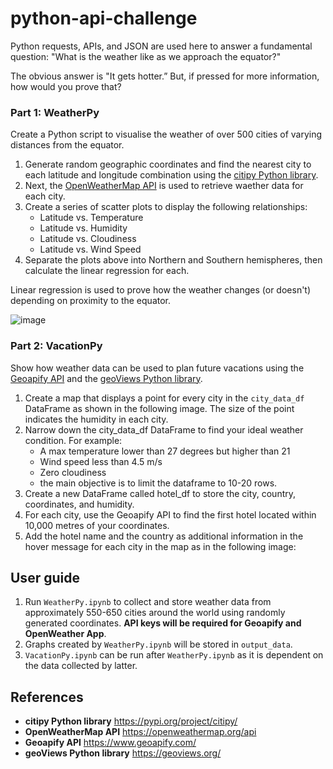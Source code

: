 # python-api-challenge
Python requests, APIs, and JSON are used here to answer a fundamental question: "What is the weather like as we approach the equator?"

The obvious answer is "It gets hotter.” But, if pressed for more information, how would you prove that?

### Part 1: WeatherPy
Create a Python script to visualise the weather of over 500 cities of varying distances from the equator.
1. Generate random geographic coordinates and find the nearest city to each latitude and longitude combination using the [citipy Python library](https://pypi.org/project/citipy/).
2. Next, the [OpenWeatherMap API](https://openweathermap.org/api) is used to retrieve waether data for each city.
3. Create a series of scatter plots to display the following relationships:
   -  Latitude vs. Temperature
   -  Latitude vs. Humidity
   -  Latitude vs. Cloudiness
   -  Latitude vs. Wind Speed
4. Separate the plots above into Northern and Southern hemispheres, then calculate the linear regression for each.

Linear regression is used to prove how the weather changes (or doesn't) depending on proximity to the equator.

![image](https://github.com/Borruu/python-api-challenge/assets/112932520/b999c2f3-eaa2-4f5f-b9b2-885277955646)


### Part 2: VacationPy
Show how weather data can be used to plan future vacations using the [Geoapify API](https://www.geoapify.com/) and the [geoViews Python library](https://geoviews.org/).
1. Create a map that displays a point for every city in the `city_data_df` DataFrame as shown in the following image. The size of the point indicates the humidity in each city.
2. Narrow down the city_data_df DataFrame to find your ideal weather condition. For example:
   - A max temperature lower than 27 degrees but higher than 21
   - Wind speed less than 4.5 m/s
   - Zero cloudiness
   - the main objective is to limit the dataframe to 10-20 rows.
3. Create a new DataFrame called hotel_df to store the city, country, coordinates, and humidity.
4. For each city, use the Geoapify API to find the first hotel located within 10,000 metres of your coordinates.
5. Add the hotel name and the country as additional information in the hover message for each city in the map as in the following image:

## User guide
1. Run `WeatherPy.ipynb` to collect and store weather data from approximately 550-650 cities around the world using randomly generated coordinates. **API keys will be required for Geoapify and OpenWeather App**.
2. Graphs created by `WeatherPy.ipynb` will be stored in `output_data`.
3. `VacationPy.ipynb` can be run after `WeatherPy.ipynb` as it is dependent on the data collected by latter.

## References
- **citipy Python library** https://pypi.org/project/citipy/
- **OpenWeatherMap API** https://openweathermap.org/api
- **Geoapify API** https://www.geoapify.com/
- **geoViews Python library** https://geoviews.org/
